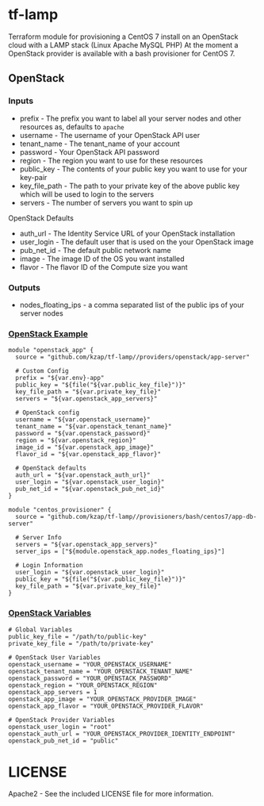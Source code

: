 # tf-lamp

Terraform module for provisioning a CentOS 7 install on an OpenStack cloud with a LAMP stack (Linux Apache MySQL PHP)
At the moment a OpenStack provider is available with a bash provisioner for CentOS 7.

## OpenStack

### Inputs

  * prefix - The prefix you want to label all your server nodes and other resources as, defaults to `apache`
  * username - The username of your OpenStack API user
  * tenant_name - The tenant_name of your account
  * password - Your OpenStack API password
  * region - The region you want to use for these resources
  * public_key - The contents of your public key you want to use for your key-pair
  * key_file_path - The path to your private key of the above public key which will be used to login to the servers
  * servers - The number of servers you want to spin up
  
OpenStack Defaults

  * auth_url - The Identity Service URL of your OpenStack installation
  * user_login - The default user that is used on the your OpenStack image
  * pub_net_id - The default public network name
  * image - The image ID of the OS you want installed
  * flavor - The flavor ID of the Compute size you want

### Outputs

  * nodes_floating_ips - a comma separated list of the public ips of your server nodes

### [OpenStack Example](./examples/openstack/openstack_example.tf)

    module "openstack_app" {
      source = "github.com/kzap/tf-lamp//providers/openstack/app-server"
      
      # Custom Config
      prefix = "${var.env}-app"
      public_key = "${file("${var.public_key_file}")}"
      key_file_path = "${var.private_key_file}"
      servers = "${var.openstack_app_servers}"
      
      # OpenStack config
      username = "${var.openstack_username}"
      tenant_name = "${var.openstack_tenant_name}"
      password = "${var.openstack_password}"
      region = "${var.openstack_region}"
      image_id = "${var.openstack_app_image}"
      flavor_id = "${var.openstack_app_flavor}"

      # OpenStack defaults
      auth_url = "${var.openstack_auth_url}"
      user_login = "${var.openstack_user_login}"
      pub_net_id = "${var.openstack_pub_net_id}"
    }

    module "centos_provisioner" {
      source = "github.com/kzap/tf-lamp//provisioners/bash/centos7/app-db-server"
      
      # Server Info
      servers = "${var.openstack_app_servers}"
      server_ips = ["${module.openstack_app.nodes_floating_ips}"]

      # Login Information
      user_login = "${var.openstack_user_login}"
      public_key = "${file("${var.public_key_file}")}"
      key_file_path = "${var.private_key_file}"
    }

### [OpenStack Variables](./examples/openstack/openstack.sample.tfvars)

    # Global Variables 
    public_key_file = "/path/to/public-key"
    private_key_file = "/path/to/private-key"

    # OpenStack User Variables
    openstack_username = "YOUR_OPENSTACK_USERNAME"
    openstack_tenant_name = "YOUR_OPENSTACK_TENANT_NAME"
    openstack_password = "YOUR_OPENSTACK_PASSWORD"
    openstack_region = "YOUR_OPENSTACK_REGION"
    openstack_app_servers = 1
    openstack_app_image = "YOUR_OPENSTACK_PROVIDER_IMAGE"
    openstack_app_flavor = "YOUR_OPENSTACK_PROVIDER_FLAVOR"

    # OpenStack Provider Variables
    openstack_user_login = "root"
    openstack_auth_url = "YOUR_OPENSTACK_PROVIDER_IDENTITY_ENDPOINT"
    openstack_pub_net_id = "public"


# LICENSE

Apache2 - See the included LICENSE file for more information.
